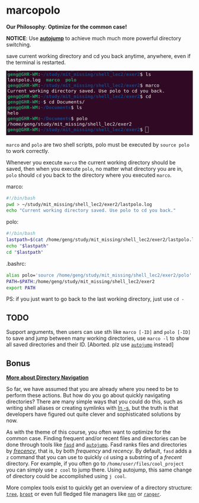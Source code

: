# marcopolo

**Our Philosophy**: **Optimize for the common case!**

**NOTICE**: Use **[autojump](https://github.com/wting/autojump)** to achieve much much more powerful directory switching.

save current working directory and cd you back anytime, anywhere, even if the terminal is restarted.

![image-20220910142913316](README.assets/image-20220910142913316.png)

`marco` and `polo` are two shell scripts, polo must be executed by `source polo` to work correctly.

Whenever you execute `marco` the current working directory should be saved, then when you execute `polo`, no matter what directory you are in, `polo` should `cd` you back to the directory where you executed `marco`. 


marco:

```bash
#!/bin/bash
pwd > ~/study/mit_missing/shell_lec2/exer2/lastpolo.log
echo "Current working directory saved. Use polo to cd you back."
```

polo:

```bash
#!/bin/bash
lastpath=$(cat /home/geng/study/mit_missing/shell_lec2/exer2/lastpolo.log)
echo "$lastpath"
cd "$lastpath" 
```

.bashrc:

```bash
alias polo='source /home/geng/study/mit_missing/shell_lec2/exer2/polo'
PATH=$PATH:/home/geng/study/mit_missing/shell_lec2/exer2
export PATH
```

PS: if you just want to go back to the last working directory, just use `cd -`

## TODO

Support arguments, then users can use sth like `marco [-ID]` and `polo [-ID]` to save and jump between many working directories, use `marco -l` to show all saved directories and their ID. [Aborted. plz use [`autojump`](https://github.com/wting/autojump) instead]

## Bonus

**[More about Directory Navigation](https://missing.csail.mit.edu/2020/shell-tools/)**

So far, we have assumed that you are already where you need to be to  perform these actions. But how do you go about quickly navigating  directories? There are many simple ways that you could do this, such as writing shell aliases or creating symlinks with [ln -s](https://www.man7.org/linux/man-pages/man1/ln.1.html), but the truth is that developers have figured out quite clever and sophisticated solutions by now.

As with the theme of this course, you often want to optimize for the common case. Finding frequent and/or recent files and directories can be done through tools like [`fasd`](https://github.com/clvv/fasd) and [`autojump`](https://github.com/wting/autojump). Fasd ranks files and directories by [*frecency*](https://web.archive.org/web/20210421120120/https://developer.mozilla.org/en-US/docs/Mozilla/Tech/Places/Frecency_algorithm), that is, by both *frequency* and *recency*. By default, `fasd` adds a `z` command that you can use to quickly `cd` using a substring of a *frecent* directory. For example, if you often go to `/home/user/files/cool_project` you can simply use `z cool` to jump there. Using autojump, this same change of directory could be accomplished using `j cool`.

More complex tools exist to quickly get an overview of a directory structure: [`tree`](https://linux.die.net/man/1/tree), [`broot`](https://github.com/Canop/broot) or even full fledged file managers like [`nnn`](https://github.com/jarun/nnn) or [`ranger`](https://github.com/ranger/ranger).
